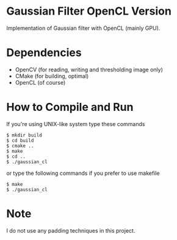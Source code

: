 # Gaussian Filter OpenCL Version
Implementation of Gaussian filter with OpenCL (mainly GPU).

# Dependencies
* OpenCV (for reading, writing and thresholding image only)
* CMake (for building, optimal)
* OpenCL (of course)

# How to Compile and Run
If you're using UNIX-like system type these commands
```
$ mkdir build
$ cd build
$ cmake ..
$ make
$ cd ..
$ ./gaussian_cl
```
or type the following commands if you prefer to use makefile
```
$ make
$ ./gaussian_cl
```

# Note
I do not use any padding techniques in this project.
